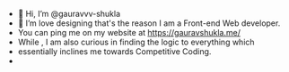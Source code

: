 - 👋 Hi, I’m @gauravvv-shukla
- 👀 I’m love designing that's the reason I am a Front-end Web developer.
- You can ping me on my website at https://gauravshukla.me/
- While , I am also curious in finding the logic to everything which 
- essentially inclines me towards Competitive Coding.
-

<!---
gauravvv-shukla/gauravvv-shukla is a ✨ special ✨ repository because its `README.md` (this file) appears on your GitHub profile.
You can click the Preview link to take a look at your changes.
--->
